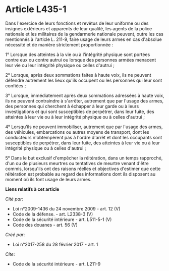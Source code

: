 # Article L435-1

Dans l'exercice de leurs fonctions et revêtus de leur uniforme ou des insignes extérieurs et apparents de leur qualité, les
agents de la police nationale et les militaires de la gendarmerie nationale peuvent, outre les cas mentionnés à l'article L.
211-9, faire usage de leurs armes en cas d'absolue nécessité et de manière strictement proportionnée : 

1° Lorsque des atteintes à la vie ou à l'intégrité physique sont portées contre eux ou contre autrui ou lorsque des personnes
armées menacent leur vie ou leur intégrité physique ou celles d'autrui ; 

2° Lorsque, après deux sommations faites à haute voix, ils ne peuvent défendre autrement les lieux qu'ils occupent ou les
personnes qui leur sont confiées ; 

3° Lorsque, immédiatement après deux sommations adressées à haute voix, ils ne peuvent contraindre à s'arrêter, autrement que
par l'usage des armes, des personnes qui cherchent à échapper à leur garde ou à leurs investigations et qui sont susceptibles
de perpétrer, dans leur fuite, des atteintes à leur vie ou à leur intégrité physique ou à celles d'autrui ; 

4° Lorsqu'ils ne peuvent immobiliser, autrement que par l'usage des armes, des véhicules, embarcations ou autres moyens de
transport, dont les conducteurs n'obtempèrent pas à l'ordre d'arrêt et dont les occupants sont susceptibles de perpétrer,
dans leur fuite, des atteintes à leur vie ou à leur intégrité physique ou à celles d'autrui ; 

5° Dans le but exclusif d'empêcher la réitération, dans un temps rapproché, d'un ou de plusieurs meurtres ou tentatives de
meurtre venant d'être commis, lorsqu'ils ont des raisons réelles et objectives d'estimer que cette réitération est probable
au regard des informations dont ils disposent au moment où ils font usage de leurs armes.

**Liens relatifs à cet article**

_Cité par_:

  - Loi n°2009-1436 du 24 novembre 2009 - art. 12 (V)
  - Code de la défense. - art. L2338-3 (V)
  - Code de la sécurité intérieure - art. L511-5-1 (V)
  - Code des douanes - art. 56 (V)

_Créé par_:

  - Loi n°2017-258 du 28 février 2017 - art. 1

_Cite_:

  - Code de la sécurité intérieure - art. L211-9
